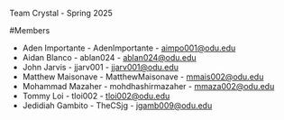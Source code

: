Team Crystal - Spring 2025

#Members

- Aden Importante - AdenImportante - aimpo001@odu.edu
- Aidan Blanco - ablan024 - ablan024@odu.edu
- John Jarvis - jjarv001 - jjarv001@odu.edu
- Matthew Maisonave - MatthewMaisonave - mmais002@odu.edu
- Mohammad Mazaher - mohdhashirmazaher -  mmaza002@odu.edu
- Tommy Loi - tloi002 - tloi002@odu.edu
- Jedidiah Gambito - TheCSjg - jgamb009@odu.edu
